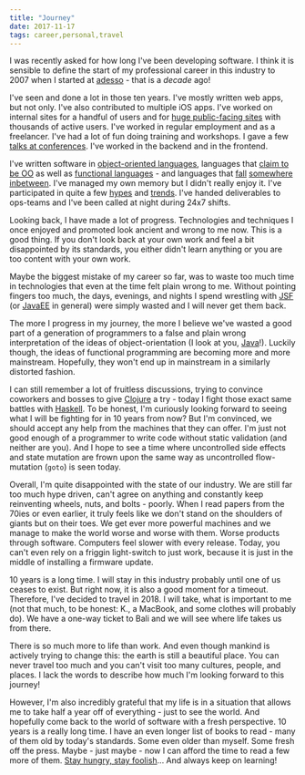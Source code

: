 ```yaml
---
title: "Journey"
date: 2017-11-17
tags: career,personal,travel
---
```


I was recently asked for how long I've been developing software. I think it is sensible to define the start of my professional career in
this industry to 2007 when I started at [adesso](https://adesso.de) - that is a *decade* ago!

I've seen and done a lot in those ten years. I've mostly written web apps, but not only. I've also contributed to multiple iOS apps. I've worked
on internal sites for a handful of users and for [huge public-facing sites](https://www.zalando.com) with thousands of active users. I've worked in regular employment and
as a freelancer. I've had a lot of fun doing training and workshops. I gave a few [talks at conferences](https://belgrade.voxxeddays.com/16/talk/185/). I've worked in the backend and in the frontend.

I've written software in [object-oriented languages](https://en.wikipedia.org/wiki/Objective-C), languages that [claim to be OO][Java] as well as [functional languages][Clojure] - and languages that [fall](https://developer.mozilla.org/en-US/docs/Glossary/JavaScript) [somewhere inbetween](http://www.scala-lang.org). I've managed my own memory but I didn't
really enjoy it. I've participated in quite a few [hypes](http://angularjs.io) and [trends](http://reactjs.com). I've handed deliverables to ops-teams and I've been called at night during 24x7 shifts.

Looking back, I have made a lot of progress. Technologies and techniques I once enjoyed and promoted look ancient and wrong to me now. This is a good thing.
If you don't look back at your own work and feel a bit disappointed by its standards, you either didn't learn anything or you are too content with your own work.

Maybe the biggest mistake of my career so far, was to waste too much time in technologies that even at the time felt plain wrong to me. Without pointing fingers too much, 
the days, evenings, and nights I spend wrestling with [JSF](https://en.wikipedia.org/wiki/JavaServer_Faces) (or [JavaEE](/images/jee.png) in general) were simply wasted and I will never get them back.

The more I progress in my journey, the more I believe we've wasted a good part of a generation of programmers to a false and plain wrong interpretation of
the ideas of object-orientation (I look at you, [Java][Java]!). Luckily though, the ideas of functional programming are becoming more and more mainstream.
Hopefully, they won't end up in mainstream in a similarly distorted fashion.

I can still remember a lot of fruitless discussions, trying to convince coworkers and bosses to give [Clojure][Clojure] a try - today I fight those exact same battles
with [Haskell][Haskell]. To be honest, I'm curiously looking forward to seeing what I will be fighting for in 10 years from now? But I'm convinced, we should accept any
help from the machines that they can offer. I'm just not good enough of a programmer to write code without static validation (and neither are you). And I hope to see a time
where uncontrolled side effects and state mutation are frown upon the same way as uncontrolled flow-mutation (`goto`) is seen today.

Overall, I'm quite disappointed with the state of our industry. We are still far too much hype driven, can't agree on anything and constantly
keep reinventing wheels, nuts, and bolts - poorly. When I read papers from the 70ies or even earlier, it truly feels like we don't stand on the shoulders of
giants but on their toes. We get ever more powerful machines and we manage to make the world worse and worse with them. Worse products through software.
Computers feel slower with every release. Today, you can't even rely on a friggin light-switch to just work, because it is just in the middle of installing 
a firmware update.

10 years is a long time. I will stay in this industry probably until one of us ceases to exist. But right now, it is also a good moment for a
timeout. Therefore, I've decided to travel in 2018. I will take, what is important to me (not that much, to be honest: K., a MacBook, and some clothes will
probably do). We have a one-way ticket to Bali and we will see where life takes us from there. 

There is so much more to life than work. And even though mankind is actively trying to change this: the earth is still a beautiful place. You can never
travel too much and you can't visit too many cultures, people, and places. I lack the words to describe how much I'm looking forward to this journey! 

However, I'm also incredibly
grateful that my life is in a situation that allows me to take half a year off of everything - just to see the world. And hopefully come back to
the world of software with a fresh perspective.
10 years is a really long time. I have an even longer list of books to read - many of them old by today's standards. Some even older than myself. 
Some fresh off the press. Maybe - just maybe - now I can afford the time to read a few more of them. [Stay hungry, stay foolish](https://www.youtube.com/watch?v=UF8uR6Z6KLc&t=830)... And always keep on learning!

[Java]: https://go.java/index.html
[Clojure]: https://clojure.org
[Haskell]: https://www.haskell.org

